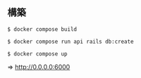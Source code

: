 ## 構築
```
$ docker compose build
```
```
$ docker compose run api rails db:create
```
```
$ docker compose up
```
=> http://0.0.0.0:6000
